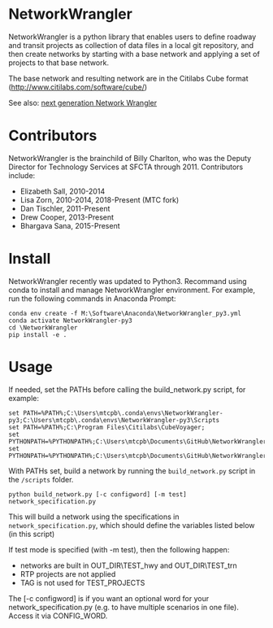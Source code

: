 NetworkWrangler
===============

NetworkWrangler is a python library that enables users to define roadway
and transit projects as collection of data files in a local git repository,
and then create networks by starting with a base network and applying a
set of projects to that base network.

The base network and resulting network are in the Citilabs Cube format (http://www.citilabs.com/software/cube/)

See also: [next generation Network Wrangler](https://github.com/wsp-sag/network_wrangler)

Contributors
=======
NetworkWrangler is the brainchild of Billy Charlton, who was the Deputy Director for Technology Services at SFCTA through 2011.
Contributors include:
* Elizabeth Sall, 2010-2014
* Lisa Zorn, 2010-2014, 2018-Present (MTC fork)
* Dan Tischler, 2011-Present
* Drew Cooper, 2013-Present
* Bhargava Sana, 2015-Present

Install
=======
NetworkWrangler recently was updated to Python3. Recommand using conda to install and manage NetworkWrangler environment. For example, run the following commands in Anaconda Prompt:
```
conda env create -f M:\Software\Anaconda\NetworkWrangler_py3.yml
conda activate NetworkWrangler-py3
cd \NetworkWrangler
pip install -e .
```

Usage
=======
If needed, set the PATHs before calling the build_network.py script, for example:
```
set PATH=%PATH%;C:\Users\mtcpb\.conda\envs\NetworkWrangler-py3;C:\Users\mtcpb\.conda\envs\NetworkWrangler-py3\Scripts
set PATH=%PATH%;C:\Program Files\Citilabs\CubeVoyager;
set PYTHONPATH=%PYTHONPATH%;C:\Users\mtcpb\Documents\GitHub\NetworkWrangler
set PYTHONPATH=%PYTHONPATH%;C:\Users\mtcpb\Documents\GitHub\NetworkWrangler\_static
```

With PATHs set, build a network by running the `build_network.py` script  in the `/scripts` folder.
```
python build_network.py [-c configword] [-m test] network_specification.py
```

This will build a network using the specifications in `network_specification.py`, which should define the variables listed below (in this script)
  
If test mode is specified (with -m test), then the following happen:
  * networks are built in OUT_DIR\TEST_hwy and OUT_DIR\TEST_trn
  * RTP projects are not applied
  * TAG is not used for TEST_PROJECTS
    
The [-c configword] is if you want an optional word for your network_specification.py
  (e.g. to have multiple scenarios in one file).  Access it via CONFIG_WORD.
